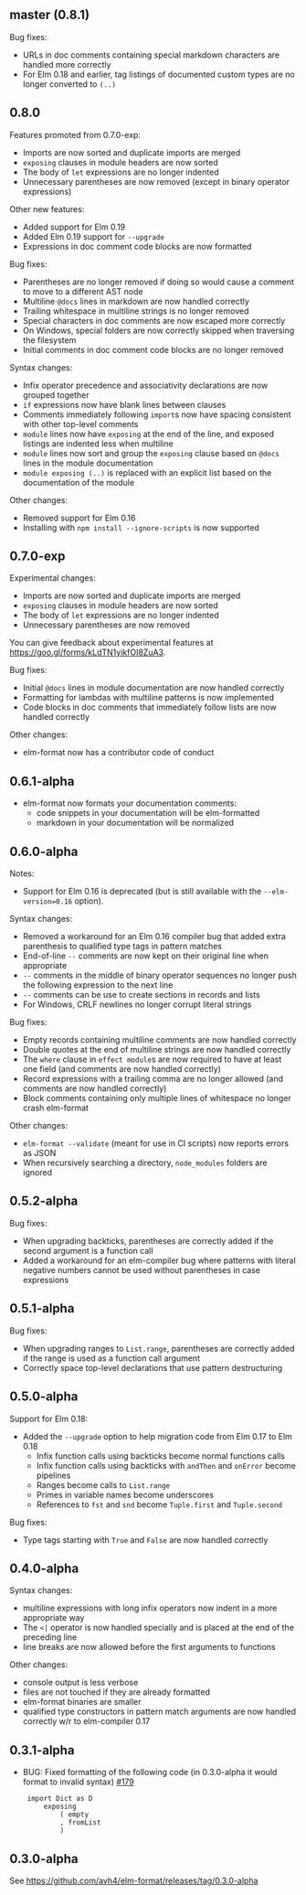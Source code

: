 ## master (0.8.1)

Bug fixes:
  - URLs in doc comments containing special markdown characters are handled more correctly
  - For Elm 0.18 and earlier, tag listings of documented custom types are no longer converted to `(..)`


## 0.8.0

Features promoted from 0.7.0-exp:
  - Imports are now sorted and duplicate imports are merged
  - `exposing` clauses in module headers are now sorted
  - The body of `let` expressions are no longer indented
  - Unnecessary parentheses are now removed (except in binary operator expressions)

Other new features:
  - Added support for Elm 0.19
  - Added Elm 0.19 support for `--upgrade`
  - Expressions in doc comment code blocks are now formatted

Bug fixes:
  - Parentheses are no longer removed if doing so would cause a comment to move to a different AST node
  - Multiline `@docs` lines in markdown are now handled correctly
  - Trailing whitespace in multiline strings is no longer removed
  - Special characters in doc comments are now escaped more correctly
  - On Windows, special folders are now correctly skipped when traversing the filesystem
  - Initial comments in doc comment code blocks are no longer removed

Syntax changes:
  - Infix operator precedence and associativity declarations are now grouped together
  - `if` expressions now have blank lines between clauses
  - Comments immediately following `import`s now have spacing consistent with other top-level comments
  - `module` lines now have `exposing` at the end of the line, and exposed listings are indented less when multiline
  - `module` lines now sort and group the `exposing` clause based on `@docs` lines in the module documentation
  - `module exposing (..)` is replaced with an explicit list based on the documentation of the module

Other changes:
  - Removed support for Elm 0.16
  - Installing with `npm install --ignore-scripts` is now supported


## 0.7.0-exp

Experimental changes:
  - Imports are now sorted and duplicate imports are merged
  - `exposing` clauses in module headers are now sorted
  - The body of `let` expressions are no longer indented
  - Unnecessary parentheses are now removed

You can give feedback about experimental features at <https://goo.gl/forms/kLdTN1yikfOI8ZuA3>.

Bug fixes:
  - Initial `@docs` lines in module documentation are now handled correctly
  - Formatting for lambdas with multiline patterns is now implemented
  - Code blocks in doc comments that immediately follow lists are now handled correctly

Other changes:
  - elm-format now has a contributor code of conduct


## 0.6.1-alpha

  - elm-format now formats your documentation comments:
      - code snippets in your documentation will be elm-formatted
      - markdown in your documentation will be normalized


## 0.6.0-alpha

Notes:
  - Support for Elm 0.16 is deprecated (but is still available with the `--elm-version=0.16` option).

Syntax changes:
  - Removed a workaround for an Elm 0.16 compiler bug that added extra parenthesis to qualified type tags in pattern matches
  - End-of-line `--` comments are now kept on their original line when appropriate
  - `--` comments in the middle of binary operator sequences no longer push the following expression to the next line
  - `--` comments can be use to create sections in records and lists
  - For Windows, CRLF newlines no longer corrupt literal strings

Bug fixes:
  - Empty records containing multiline comments are now handled correctly
  - Double quotes at the end of multiline strings are now handled correctly
  - The `where` clause in `effect module`s are now required to have at least one field (and comments are now handled correctly)
  - Record expressions with a trailing comma are no longer allowed (and comments are now handled correctly)
  - Block comments containing only multiple lines of whitespace no longer crash elm-format

Other changes:
  - `elm-format --validate` (meant for use in CI scripts) now reports errors as JSON
  - When recursively searching a directory, `node_modules` folders are ignored


## 0.5.2-alpha

Bug fixes:
  - When upgrading backticks, parentheses are correctly added if the second argument is a function call
  - Added a workaround for an elm-compiler bug where patterns with literal negative numbers cannot be used without parentheses in case expressions


## 0.5.1-alpha

Bug fixes:
  - When upgrading ranges to `List.range`, parentheses are correctly added if the range is used as a function call argument
  - Correctly space top-level declarations that use pattern destructuring


## 0.5.0-alpha

Support for Elm 0.18:
  - Added the `--upgrade` option to help migration code from Elm 0.17 to Elm 0.18
    - Infix function calls using backticks become normal functions calls
    - Infix function calls using backticks with `andThen` and `onError` become pipelines
    - Ranges become calls to `List.range`
    - Primes in variable names become underscores
    - References to `fst` and `snd` become `Tuple.first` and `Tuple.second`

Bug fixes:
  - Type tags starting with `True` and `False` are now handled correctly


## 0.4.0-alpha

Syntax changes:
  - multiline expressions with long infix operators now indent in a more appropriate way
  - The `<|` operator is now handled specially and is placed at the end of the preceding line
  - line breaks are now allowed before the first arguments to functions

Other changes:
 - console output is less verbose
 - files are not touched if they are already formatted
 - elm-format binaries are smaller
 - qualified type constructors in pattern match arguments are now handled correctly w/r to elm-compiler 0.17


## 0.3.1-alpha

 - BUG: Fixed formatting of the following code (in 0.3.0-alpha it would format to invalid syntax) [#179](https://github.com/avh4/elm-format/issues/179)

        import Dict as D
            exposing
                ( empty
                , fromList
                )


## 0.3.0-alpha

See https://github.com/avh4/elm-format/releases/tag/0.3.0-alpha
